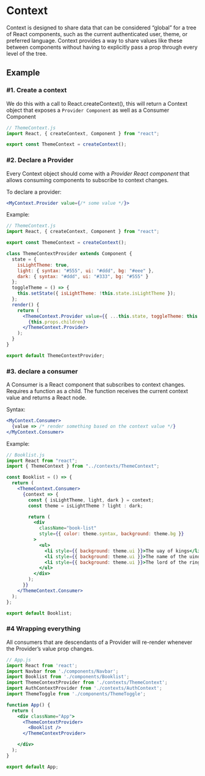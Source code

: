 # Context

Context is designed to share data that can be considered “global” for a tree of React components, such as the current authenticated user, theme, or preferred language. Context provides a way to share values like these between components without having to explicitly pass a prop through every
level of the tree.

## Example

### #1. Create a context

We do this with a call to React.createContext(), this will return a Context object that exposes a `Provider Component` as well as a Consumer Component

```jsx
// ThemeContext.js
import React, { createContext, Component } from "react";

export const ThemeContext = createContext();
```

### #2. Declare a Provider

Every Context object should come with a *Provider React component* that allows consuming components to subscribe to context changes.

To declare a provider:

```jsx
<MyContext.Provider value={/* some value */}>
```

Example:

```jsx
// ThemeContext.js
import React, { createContext, Component } from "react";

export const ThemeContext = createContext();

class ThemeContextProvider extends Component {
  state = {
    isLightTheme: true,
    light: { syntax: "#555", ui: "#ddd", bg: "#eee" },
    dark: { syntax: "#ddd", ui: "#333", bg: "#555" }
  };
  toggleTheme = () => {
    this.setState({ isLightTheme: !this.state.isLightTheme });
  };
  render() {
    return (
      <ThemeContext.Provider value={{ ...this.state, toggleTheme: this.toggleTheme }}>
        {this.props.children}
      </ThemeContext.Provider>
    );
  }
}

export default ThemeContextProvider;
```

### #3. declare a consumer

A Consumer is a React component that subscribes to context changes. Requires a function as a child. The function receives the current context value and returns a React node.

Syntax:

```jsx
<MyContext.Consumer>
  {value => /* render something based on the context value */}
</MyContext.Consumer>
```

Example:

```jsx
// Booklist.js
import React from "react";
import { ThemeContext } from "../contexts/ThemeContext";

const Booklist = () => {
  return (
    <ThemeContext.Consumer>
      {context => {
        const { isLightTheme, light, dark } = context;
        const theme = isLightTheme ? light : dark;

        return (
          <div
            className="book-list"
            style={{ color: theme.syntax, background: theme.bg }}
          >
            <ul>
              <li style={{ background: theme.ui }}>The uay of kings</li>
              <li style={{ background: theme.ui }}>The name of the uind</li>
              <li style={{ background: theme.ui }}>The lord of the rings</li>
            </ul>
          </div>
        );
      }}
    </ThemeContext.Consumer>
  );
};

export default Booklist;
```

### #4 Wrapping everything

All consumers that are descendants of a Provider will re-render whenever the Provider’s value prop changes.

```jsx
// App.js
import React from 'react';
import Navbar from './components/Navbar';
import Booklist from './components/Booklist';
import ThemeContextProvider from './contexts/ThemeContext';
import AuthContextProvider from './contexts/AuthContext';
import ThemeToggle from './components/ThemeToggle';

function App() {
  return (
    <div className="App">
      <ThemeContextProvider>
        <Booklist />
      </ThemeContextProvider>

    </div>
  );
}

export default App;
```
